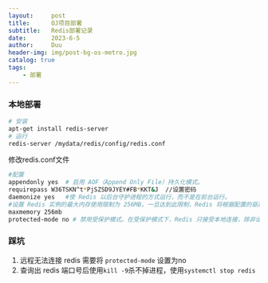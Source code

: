 ```yaml
---
layout:     post
title:      OJ项目部署
subtitle:   Redis部署记录
date:       2023-6-5
author:     Duu
header-img: img/post-bg-os-metro.jpg
catalog: true
tags:
    - 部署
---
```


###  本地部署

```bash
# 安装
apt-get install redis-server
# 运行
redis-server /mydata/redis/config/redis.conf
```

修改redis.conf文件

```bash
#配置
appendonly yes  # 启用 AOF（Append Only File）持久化模式。
requirepass W36TSKN^t*PjSZSD9JYEY#FB*KKT&J  //设置密码
daemonize yes   #使 Redis 以后台守护进程的方式运行，而不是在前台运行。
#设置 Redis 实例的最大内存使用限制为 256MB。一旦达到此限制，Redis 将根据配置的驱逐策略开始驱逐键。
maxmemory 256mb  
protected-mode no # 禁用受保护模式。在受保护模式下，Redis 只接受本地连接，除非设置了密码。
```

### 踩坑

1. 远程无法连接 redis 需要将 `protected-mode` 设置为no
2. 查询出 redis 端口号后使用`kill -9`杀不掉进程，使用`systemctl stop redis`
